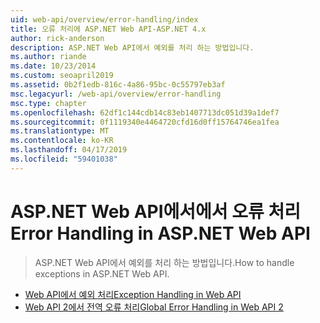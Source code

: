 ```yaml
---
uid: web-api/overview/error-handling/index
title: 오류 처리에 ASP.NET Web API-ASP.NET 4.x
author: rick-anderson
description: ASP.NET Web API에서 예외를 처리 하는 방법입니다.
ms.author: riande
ms.date: 10/23/2014
ms.custom: seoapril2019
ms.assetid: 0b2f1edb-816c-4a86-95bc-0c55797eb3af
msc.legacyurl: /web-api/overview/error-handling
msc.type: chapter
ms.openlocfilehash: 62df1c144cdb14c83eb1407713dc051d39a1def7
ms.sourcegitcommit: 0f1119340e4464720cfd16d0ff15764746ea1fea
ms.translationtype: MT
ms.contentlocale: ko-KR
ms.lasthandoff: 04/17/2019
ms.locfileid: "59401038"
---
```

# <a name="error-handling-in-aspnet-web-api"></a><span data-ttu-id="a340a-103">ASP.NET Web API에서에서 오류 처리</span><span class="sxs-lookup"><span data-stu-id="a340a-103">Error Handling in ASP.NET Web API</span></span>

> <span data-ttu-id="a340a-104">ASP.NET Web API에서 예외를 처리 하는 방법입니다.</span><span class="sxs-lookup"><span data-stu-id="a340a-104">How to handle exceptions in ASP.NET Web API.</span></span>


- [<span data-ttu-id="a340a-105">Web API에서 예외 처리</span><span class="sxs-lookup"><span data-stu-id="a340a-105">Exception Handling in Web API</span></span>](exception-handling.md)
- [<span data-ttu-id="a340a-106">Web API 2에서 전역 오류 처리</span><span class="sxs-lookup"><span data-stu-id="a340a-106">Global Error Handling in Web API 2</span></span>](web-api-global-error-handling.md)
